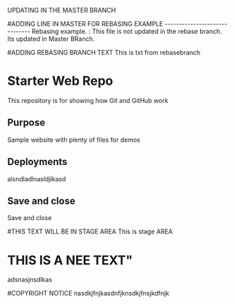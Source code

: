 UPDATING IN THE MASTER BRANCH




#ADDING LINE IN MASTER FOR REBASING EXAMPLE ------------------------------
Rebasing example. : This file is not updated in the rebase branch. Its updated in Master BRanch.


#ADDING REBASING BRANCH TEXT
This is txt from rebasebranch
# Starter Web Repo

This repository is for showing how Git and GitHub work

## Purpose

Sample website with plenty of files for demos

## Deployments
alsndladlnasldjlkasd

## Save and close
Save and close


#THIS TEXT WILL BE IN STAGE AREA
This is stage AREA


# THIS IS A NEE TEXT"

adsnasjnsdlkas



#COPYRIGHT NOTICE
nasdkjfnjkasdnfjknsdkjfnsjkdfnjk
